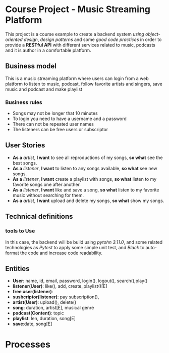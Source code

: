# Course Project - Music Streaming Platform

This project is a course example to create a backend system _using object-oriented design_, _design patterns_ and some _good code practices_ in order to provide a __RESTful API__ with different services related to music, podcasts and it is author in a comfortable platform.

## Business model

This is a music streaming platform where users can login from a web platform to listen to music, podcast, follow favorite artists and singers, save music and podcast and make playlist 

### Business rules 
- Songs may not be longer that 10 minutes 
- To login you need to have a username and a password 
- There can not be repeated user names 
- The listeners can be free users or subscriptor

## User Stories

- __As a__ _artist_, __I want__ to see all reproductions of my songs, __so what__ see the best songs.
- __As a__ _listener_, __I want__ to listen to any songs available,  __so what__ see new songs.
- __As a__ _listener_, __I want__ create a playlist with songs, __so what__ listen to my favorite songs one after another.
- __As a__ _listener_, __I want__ like and save a song, __so what__ listen to my favorite music without searching for them.
- __As a__ _artist_, __I want__ upload and delete my songs, __so what__ show my songs.

## Technical definitions

### tools to Use

In this case, the backend will be build using _pytohn 3.11.0_, and some related technologies as _Pytest_ to apply some simple unit test, and _Black_ to auto-format the code and increase code readability.


## Entities
- __User__: name, id, email, password, login(), logout(), search(),play()
- __listener(User)__: like(), add, create_playlist()[E]
- __free user(listener)__:
- __susbcriptor(listener)__: pay subscription(), 
- __artist(User)__: upload(), delete()
- __song__: duration, artist[E], musical genre
- __podcast(Content)__: topic
- __playlist__: len, duration, song[E]
- __save__:date, song[E]

# Processes
